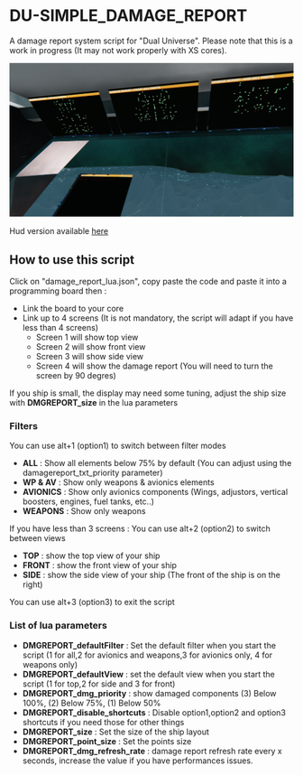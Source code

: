 # DU-SIMPLE_DAMAGE_REPORT

A damage report system script for "Dual Universe". Please note that this is a work in progress (It may not work properly with XS cores).

![image](https://raw.githubusercontent.com/Catharius/DU-SIMPLE-DAMAGE-REPORT/main/example.jpg)

Hud version available [here](https://github.com/Catharius/DU-MINIMALIST-HUD)

## How to use this script

Click on "damage_report_lua.json", copy paste the code and paste it into a programming board then :
* Link the board to your core
* Link up to 4 screens (It is not mandatory, the script will adapt if you have less than 4 screens)
  * Screen 1 will show top view
  * Screen 2 will show front view
  * Screen 3 will show side view
  * Screen 4 will show the damage report (You will need to turn the screen by 90 degres)
  
If you ship is small, the display may need some tuning, adjust the ship size with **DMGREPORT_size** in the lua parameters  
  
  
### Filters
You can use alt+1 (option1) to switch between filter modes
* **ALL** : Show all elements below 75% by default (You can adjust using the damagereport_txt_priority parameter)
* **WP & AV** : Show only weapons & avionics elements
* **AVIONICS**  : Show only avionics components (Wings, adjustors, vertical boosters, engines, fuel tanks, etc..)
* **WEAPONS** : Show only weapons

If you have less than 3 screens : You can use alt+2 (option2) to switch between views
* **TOP** : show the top view of your ship
* **FRONT** : show the front view of your ship
* **SIDE** : show the side view of your ship (The front of the ship is on the right)

You can use alt+3 (option3) to exit the script
  
### List of lua parameters
* **DMGREPORT_defaultFilter** : Set the default filter when you start the script (1 for all,2 for avionics and weapons,3 for avionics only, 4 for weapons only)
* **DMGREPORT_defaultView** : set the default view when you start the script (1 for top,2 for side and 3 for front)
* **DMGREPORT_dmg_priority** : show damaged components (3) Below 100%, (2) Below 75%, (1) Below 50%
* **DMGREPORT_disable_shortcuts** : Disable option1,option2 and option3 shortcuts if you need those for other things
* **DMGREPORT_size** : Set the size of the ship layout 
* **DMGREPORT_point_size** : Set the points size
* **DMGREPORT_dmg_refresh_rate** : damage report refresh rate every x seconds, increase the value if you have performances issues.
